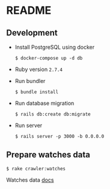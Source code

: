 # README

## Development

- Install PostgreSQL using docker

  `$ docker-compose up -d db`
- Ruby version `2.7.4`
- Run bundler

  `$ bundle install`

- Run database migration

  `$ rails db:create db:migrate`

- Run server

  `$ rails server -p 3000 -b 0.0.0.0`

## Prepare watches data

`$ rake crawler:watches`

Watches data [docs](https://rapidapi.com/makingdatameaningful/api/watch-database1/)